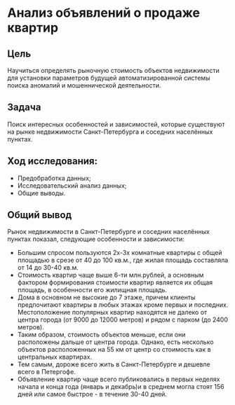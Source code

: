 # Анализ объявлений о продаже квартир 
## Цель
Научиться определять рыночную стоимость объектов недвижимости для установки параметров будущей автоматизированной системы поиска аномалий и мошеннической деятельности.

## Задача
Поиск интересных особенностей и зависимостей, которые существуют на рынке недвижимости Санкт-Петербурга и соседних населённых пунктах.

## Ход исследования:
- Предобработка данных;
- Исследовательский анализ данных;
- Общие выводы.

## Общий вывод
Рынок недвижимости в Санкт-Петербурге и соседних населённых пунктах показал, следующие особенности и зависимости:
- Большим спросом пользуются 2х-3х комнатные квартиры с общей площадью в срезе от 40 до 100 кв.м., где жилая площадь составляла от 14 до 30-40 кв.м.
- Стоимость квартир чаще выше 6-ти млн.рублей, а основным фактором формирования стоимости квартир является их общая площадь, в особенности его жилищная площадь.
- Дома в основном не высокие до 7 этаже, причем клиенты предпочитают квартиры в любых этажах кроме первых и последних. Местоположение популярных квартир находятся не далеко от центра города (от 9000 до 12000 метров) и рядом с парком (до 2400 метров).
- Таким образом, стоимость объектов меньше, если они расположены дальше от центра города. Однако, есть несколько объектов расположенных на 55 км от центр со стоимость как в центральных квартирах.
- Тем самым, дороже всего жить в Санкт-Петербурге и дешевле всего в Петергофе.
- Объявление квартир чаще всего публиковались в первых неделях начала и конца года (январь и декабрь)и в среднем могла стоят 156 дней или самое быстрое - в течение 30-40 дней.
